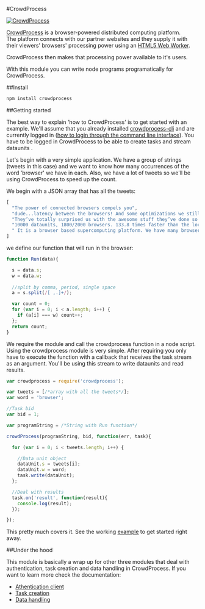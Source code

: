 #CrowdProcess 

[![CrowdProcess](http://crowdprocess.com/img/crowdprocess-logo-symbol.svg)](http://crowdprocess.com/)

[CrowdProcess](http://crowdprocess.com/) is a browser-powered distributed computing platform.  
The platform connects with our partner websites and they supply it with their viewers' browsers' processing power using an [HTML5 Web Worker](https://developer.mozilla.org/en-US/docs/Web/Guide/Performance/Using_web_workers).  

CrowdProcess then makes that processing power available to it's users.

With this module you can write node programs programatically for CrowdProcess.

##Install 

```javascript
npm install crowdprocess
```

##Getting started

The best way to explain 'how to CrowdProcess' is to get started with an example.
We'll assume that you already installed [crowdprocess-cli](https://github.com/CrowdProcess/crp-cli) and are currently logged in ([how to login through the command line interface](https://github.com/CrowdProcess/crp-cli#login)). 
You have to be logged in CrowdProcess to be able to create tasks and stream dataunits .

Let's begin with a very simple application. We have a group of strings (tweets in this case) and we want to 
know how many  occurrences of the word 'browser' we have in each. Also, we have a lot of tweets so we'll be using 
CrowdProcess to speed up the count. 

We begin with a JSON array that has all the tweets:

```javascript
[
  "The power of connected browsers compels you",
  "dude...latency between the browsers! And some optimizations we still need to do lol",
  "They’ve totally surprised us with the awesome stuff they’ve done so far!",
  "10000 dataunits, 1800/2000 browsers. 133.8 times faster than the local machine.",
  " It is a browser based supercomputing platform. We have many browsers"
]
```

we define our function that will run in the browser:

```javascript
function Run(data){

  s = data.s;
  w = data.w;
  
  //split by comma, period, single space
  a = s.split(/[ ,.]+/);

  var count = 0;
  for (var i = 0; i < a.length; i++) {
    if (a[i] === w) count++;
  };
  return count;
}
```


We require the module and call the crowdprocess function in a node script. Using the crowdprocess module is very simple. After requiring you only have to execute the function with a callback that receives the task stream as an argument. You'll be using this stream to write dataunits and read results.

```javascript
var crowdprocess = require('crowdprocess');

var tweets = [/*array with all the tweets*/];
var word = 'browser';

//Task bid
var bid = 1;

var programString = /*String with Run function*/

crowdProcess(programString, bid, function(err, task){

  for (var i = 0; i < tweets.length; i++) {

    //Data unit object
    dataUnit.s = tweets[i];
    dataUnit.w = word;
    task.write(dataUnit);
  }; 

  //Deal with results
  task.on('result', function(result){
    console.log(result);
  });

});
```

This pretty much covers it. See the working [example](https://github.com/CrowdProcess/node-crowdprocess/blob/master/example/counter.js) to get started right away.

##Under the hood

This module is basically a wrap up for other three modules that deal with authentication, task creation and 
data handling in CrowdProcess. If you want to learn more check the documentation:
* [Athentication client](https://github.com/CrowdProcess/crp-auth-client)
* [Task creation](https://github.com/CrowdProcess/crp-task-client) 
* [Data handling](https://github.com/CrowdProcess/crp-task-producer-client)
